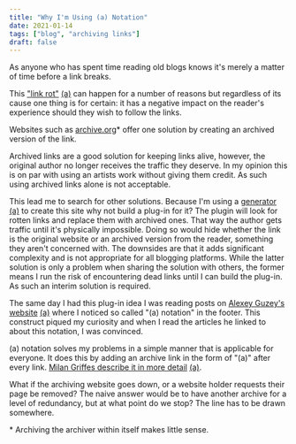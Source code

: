 ```yaml
---
title: "Why I'm Using (a) Notation"
date: 2021-01-14
tags: ["blog", "archiving links"]
draft: false
---
```

As anyone who has spent time reading old blogs knows it's merely a matter of time before a link breaks.

This ["link rot"](https://en.wikipedia.org/wiki/Link_rot) [(a)](https://web.archive.org/web/20210113085016/https://en.wikipedia.org/wiki/Link_rot) can happen for a number of reasons but regardless of its cause one thing is for certain: it has a negative impact on the reader's experience should they wish to follow the links.

Websites such as [archive.org](https://web.archive.org/save/](https://web.archive.org/save/))* offer one solution by creating an archived version of the link. 

Archived links are a good solution for keeping links alive, however, the original author no longer receives the traffic they deserve. In my opinion this is on par with using an artists work without giving them credit. As such using archived links alone is not acceptable.

This lead me to search for other solutions. Because I'm using a [generator](https://gohugo.io/) [(a)](https://web.archive.org/web/20210112001332/https://gohugo.io/) to create this site why not build a plug-in for it? The plugin will look for rotten links and replace them with archived ones. That way the author gets traffic until it's physically impossible. Doing so would hide whether the link is the original website or an archived version from the reader, something they aren't concerned with. The downsides are that it adds significant complexity and is not appropriate for all blogging platforms. While the latter solution is only a problem when sharing the solution with others, the former means I run the risk of encountering dead links until I can build the plug-in. As such an interim solution is required.

The same day I had this plug-in idea I was reading posts on [Alexey Guzey's website](https://guzey.com/](https://guzey.com/)) [(a)](https://web.archive.org/web/20201221083902/https://guzey.com/](https://web.archive.org/web/20201221083902/https://guzey.com/)) where I noticed so called "(a) notation" in the footer. This construct piqued my curiosity and when I read the articles he linked to about this notation, I was convinced. 

(a) notation solves my problems in a simple manner that is applicable for everyone. It does this by adding an archive link in the form of "(a)" after every link. [Milan Griffes describe it in more detail](https://www.flightfromperfection.com/(a).html](https://www.flightfromperfection.com/(a).html)) [(a)](https://web.archive.org/web/20210113084039/https://www.flightfromperfection.com/(a).html](https://web.archive.org/web/20210113084039/https://www.flightfromperfection.com/%28a%29.html)).

What if the archiving website goes down, or a website holder requests their page be removed? The naive answer would be to have another archive for a level of redundancy, but at what point do we stop? The line has to be drawn somewhere.

\* Archiving the archiver within itself makes little sense.

